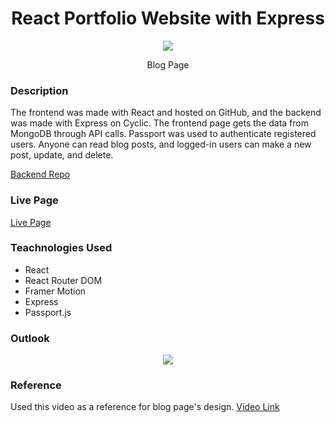 <h1 align="center">React Portfolio Website with Express</h1>
<p align="center" width="100%">
<img src='https://res.cloudinary.com/dmaijlcxd/image/upload/c_scale,w_526/v1673120165/Screenshot_from_2022-12-12_22-45-04_squpo5.png'>
</p>
<p align="center">
  Blog Page
</p>

### Description
 The frontend was made with React and hosted on GitHub, and the backend was made with Express on Cyclic. The frontend page gets the data from MongoDB through API calls. Passport was used to authenticate registered users. Anyone can read blog posts, and logged-in users can make a new post, update, and delete. 

[Backend Repo](https://github.com/Satoshi-Sh/backend)


### Live Page
[Live Page](https://satoshi-sh.github.io/portfolio/)

### Teachnologies Used 
- React
- React Router DOM
- Framer Motion 
- Express 
- Passport.js

### Outlook
<p align="center" width="50%" height="50%">
<img src='https://github.com/Satoshi-Sh/git_resource/blob/main/react_portfolio.gif'>
</p>

### Reference 
Used this video as a reference for blog page's design. 
[Video Link](https://www.youtube.com/watch?v=LelifxOrzvw)
 
